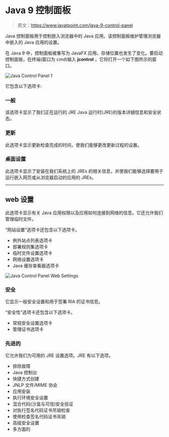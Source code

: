 # Java 9 控制面板

> 原文：<https://www.javatpoint.com/java-9-control-panel>

Java 控制面板用于控制嵌入浏览器中的 Java 应用。该控制面板维护管理浏览器中嵌入的 Java 应用的设置。

在 Java 9 中，控制面板被重写为 JavaFX 应用，存储位置也发生了变化。要启动控制面板，在终端(窗口为 cmd)输入 **jcontrol** ，它将打开一个如下图所示的窗口。

![Java Control Panel 1](../img/89c48caf447c671b6f44ea6bd2e091d5.png)

它包含以下选项卡:

### 一般

该选项卡显示了我们正在运行的 JRE Java 运行时(JRE)的版本详细信息和安全状态。

### 更新

此选项卡显示更新检查完成的时间，使我们能够更改更新过程的设置。

### 桌面设置

此选项卡显示了安装在我们系统上的 JREs 的相关信息，并使我们能够选择要用于运行嵌入网页或从浏览器启动的应用的 JREs。

* * *

## web 设置

此选项卡显示有关 Java 应用权限以及应用如何连接到网络的信息。它还允许我们管理临时文件。

“网站设置”选项卡还包含以下选项卡。

*   例外站点列表选项卡
*   部署规则集选项卡
*   临时文件设置选项卡
*   网络设置选项卡
*   Java 缓存查看器选项卡

![Java Control Panel Web Settings](../img/63cd165dac9346a2ba5fd1b2424a4a83.png)

### 安全

它显示一般安全设置和用于签署 RIA 的证书信息。

“安全性”选项卡还包含以下选项卡。

*   常规安全设置选项卡
*   管理证书选项卡

### 先进的

它允许我们为可用的 JRE 设置选项。JRE 有以下选项。

*   排除故障
*   Java 控制台
*   快捷方式创建
*   JNLP 文件/MIME 协会
*   应用安装
*   执行环境安全设置
*   混合代码(沙盒与可信)安全验证
*   对执行签名代码证书吊销检查
*   使用检查签名代码证书吊销
*   高级安全设置
*   多方面的